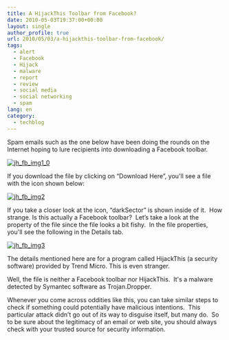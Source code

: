 ```yaml
---
title: A HijackThis Toolbar from Facebook?
date: 2010-05-03T19:37:00+00:00
layout: single
author_profile: true
url: 2010/05/03/a-hijackthis-toolbar-from-facebook/
tags:
  - alert
  - Facebook
  - Hijack
  - malware
  - report
  - review
  - social media
  - social networking
  - spam
lang: en
category: 
  - techblog
---
```

Spam emails such as the one below have been doing the rounds on the Internet hoping to lure recipients into downloading a Facebook toolbar.

[![jh_fb_img1_0](http://lh5.ggpht.com/_vaUVXcmC3OI/S98evk9vjzI/AAAAAAAACDc/xZwcabDvLms/jh_fb_img1_0_thumb%5B3%5D.gif?imgmax=800 "jh_fb_img1_0")](http://lh3.ggpht.com/_vaUVXcmC3OI/S98eszaUZuI/AAAAAAAACDY/VwHFJ8IO-Ow/s1600-h/jh_fb_img1_0%5B5%5D.gif) 

If you download the file by clicking on “Download Here”, you'll see a file with the icon shown below:

[![jh_fb_img2](http://lh4.ggpht.com/_vaUVXcmC3OI/S98ezh7-ahI/AAAAAAAACDk/kvbCkxcDde4/jh_fb_img2_thumb%5B1%5D.gif?imgmax=800 "jh_fb_img2")](http://lh4.ggpht.com/_vaUVXcmC3OI/S98exuDSIpI/AAAAAAAACDg/8qoMvdnFeLc/s1600-h/jh_fb_img2%5B3%5D.gif) 

If you take a closer look at the icon, “darkSector” is shown inside of it.  How strange. Is this actually a Facebook toolbar?  Let’s take a look at the property of the file since the file looks a bit fishy.  In the file properties, you'll see the following in the Details tab.

[![jh_fb_img3](http://lh6.ggpht.com/_vaUVXcmC3OI/S98e4LkOlaI/AAAAAAAACDs/Na7SiIXmm8g/jh_fb_img3_thumb%5B3%5D.gif?imgmax=800 "jh_fb_img3")](http://lh6.ggpht.com/_vaUVXcmC3OI/S98e1p5cQDI/AAAAAAAACDo/8KenyjTcBV4/s1600-h/jh_fb_img3%5B5%5D.gif) 

The details mentioned here are for a program called HijackThis (a security software) provided by Trend Micro. This is even stranger. 

Well, the file is neither a Facebook toolbar nor HijackThis.  It's a malware detected by Symantec software as Trojan.Dropper. 

Whenever you come across oddities like this, you can take similar steps to check if something could potentially have malicious intentions.  This particular attack didn’t go out of its way to disguise itself, but many do.  So to be sure about the legitimacy of an email or web site, you should always check with your trusted source for security information.